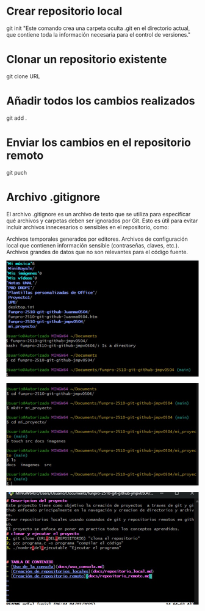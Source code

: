 
# Crear repositorio local
git init "Este comando crea una carpeta oculta .git en el directorio actual, que contiene toda la información necesaria para el control de versiones."
# Clonar un repositorio existente
git clone URL
# Añadir todos los cambios realizados
git add .
# Enviar los cambios en el repositorio remoto
git puch
# Archivo .gitignore
El archivo .gitignore es un archivo de texto que se utiliza para especificar qué archivos y carpetas deben ser ignorados por Git. Esto es útil para evitar incluir archivos innecesarios o sensibles en el repositorio, como:

Archivos temporales generados por editores.
Archivos de configuración local que contienen información sensible (contraseñas, claves, etc.).
Archivos grandes de datos que no son relevantes para el código fuente.

![imagen1](../imagenes/imagen1.png)

![imagen2](../imagenes/imagen2.png)

![imagen3](../imagenes/imagen3.png)

